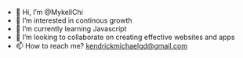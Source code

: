 - 👋 Hi, I’m @MykellChi
- 👀 I’m interested in continous growth
- 🌱 I’m currently learning Javascript
- 💞️ I’m looking to collaborate on creating effective websites and apps
- 📫 How to reach me? kendrickmichaelgd@gmail.com

<!---
MykellChi/MykellChi is a ✨ special ✨ repository because its `README.md` (this file) appears on your GitHub profile.
You can click the Preview link to take a look at your changes.
--->
